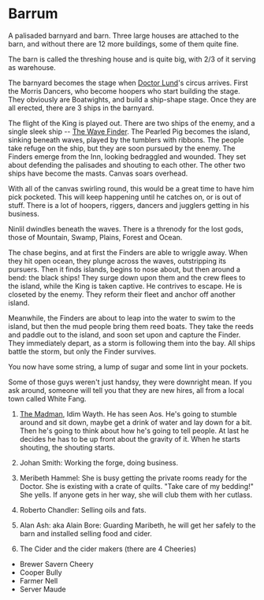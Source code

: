 # Barrum

A palisaded barnyard and barn. Three large houses are attached to the barn, and without there are 12 more buildings, some of them quite fine.

The barn is called the threshing house and is quite big, with 2/3 of it serving as warehouse.

The barnyard becomes the stage when [Doctor Lund](/p/doctor_lund.md)'s circus arrives. First the Morris Dancers, who become hoopers who start building the stage. They obviously are Boatwights, and build a ship-shape stage. Once they are all erected, there are 3 ships in the barnyard.

The flight of the King is played out. There are two ships of the enemy, and a single sleek ship -- [The Wave Finder](/l/the_wave_finder.md). The Pearled Pig becomes the island, sinking beneath waves, played by the tumblers with ribbons. The people take refuge on the ship, but they are soon pursued by the enemy. The Finders emerge from the Inn, looking bedraggled and wounded. They set about defending the palisades and shouting to each other. The other two ships have become the masts. Canvas soars overhead. 

With all of the canvas swirling round, this would be a great time to have him pick pocketed. This will keep happening until he catches on, or is out of stuff. There is a lot of hoopers, riggers, dancers and jugglers getting in his business.

Ninlil dwindles beneath the waves. There is a threnody for the lost gods, those of Mountain, Swamp, Plains, Forest and Ocean.

The chase begins, and at first the Finders are able to wriggle away. When they hit open ocean, they plunge across the waves, outstripping its pursuers. Then it finds islands, begins to nose about, but then around a bend: the black ships! They surge down upon them and the crew flees to the island, while the King is taken captive. He contrives to escape. He is closeted by the enemy. They reform their fleet and anchor off another island.

Meanwhile, the Finders are about to leap into the water to swim to the island, but then the mud people bring them reed boats. They take the reeds and paddle out to the island, and soon set upon and capture the Finder. They immediately depart, as a storm is following them into the bay. All ships battle the storm, but only the Finder survives.

You now have some string, a lump of sugar and some lint in your pockets.

Some of those guys weren't just handsy, they were downright mean. If you ask around, someone will tell you that they are new hires, all from a local town called White Fang.

 1. [The Madman](/p/madman.md), Idim Wayth. He has seen Aos. He's going to stumble around and sit down, maybe get a drink of water and lay down for a bit. Then he's going to think about how he's going to tell people. At last he decides he has to be up front about the gravity of it. When he starts shouting, the shouting starts.

 2. Johan Smith: Working the forge, doing business.

 3. Meribeth Hammel: She is busy getting the private rooms ready for the Doctor. She is existing with a crate of quilts. "Take care of my bedding!" She yells. If anyone gets in her way, she will club them with her cutlass. 

 4. Roberto Chandler: Selling oils and fats. 

 5. Alan Ash: aka Alain Bore: Guarding Maribeth, he will get her safely to the barn and installed selling food and cider.

 6. The Cider and the cider makers (there are 4 Cheeries)
  * Brewer Savern Cheery
  * Cooper Bully
  * Farmer Nell
  * Server Maude
